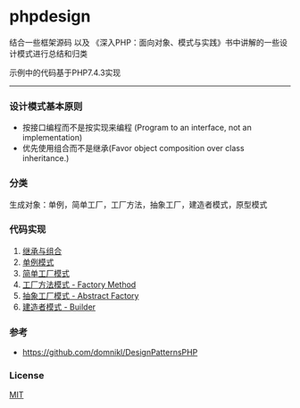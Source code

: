 # phpdesign

结合一些框架源码 以及 《深入PHP：面向对象、模式与实践》书中讲解的一些设计模式进行总结和归类

示例中的代码基于PHP7.4.3实现

---
### 设计模式基本原则

- 按接口编程而不是按实现来编程 (Program to an interface, not an implementation)
- 优先使用组合而不是继承(Favor object composition over class inheritance.)

### 分类 

生成对象：单例，简单工厂，工厂方法，抽象工厂，建造者模式，原型模式

### 代码实现

1. [继承与组合](./组合与继承/README.md)
2. [单例模式](./单例模式/index1.php)
3. [简单工厂模式](./简单工厂模式/README.md)
4. [工厂方法模式 - Factory Method](./工厂方法模式/index1.php)
5. [抽象工厂模式 - Abstract Factory](./抽象工厂模式/index1.php)
6. [建造者模式 - Builder](./建造者模式/index1.php)


### 参考
- https://github.com/domnikl/DesignPatternsPHP

### License
[MIT](https://github.com/scauxiaoxu/phpdesign/blob/main/LICENSE)